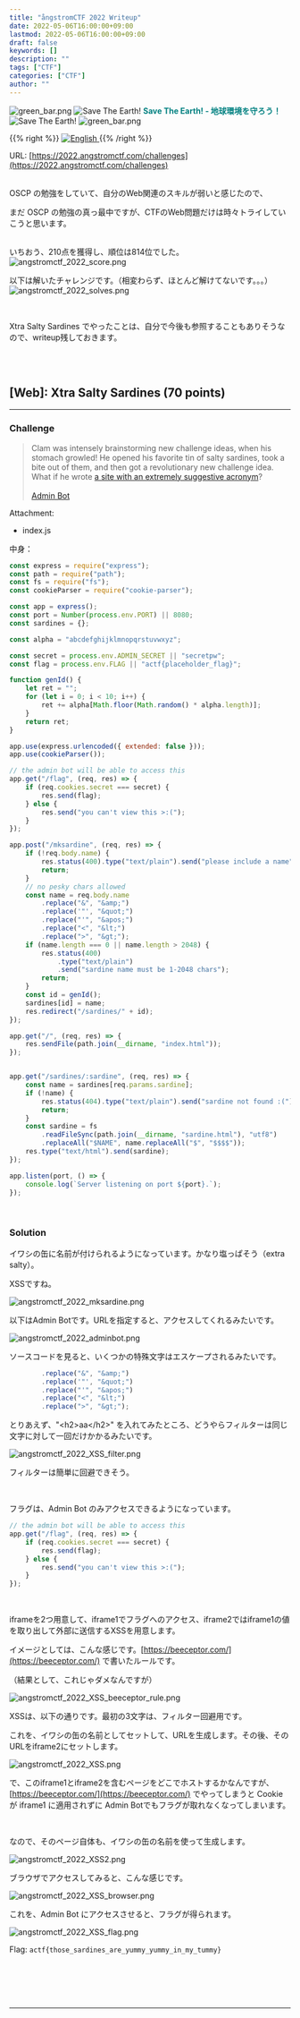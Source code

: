 ```yaml
---
title: "ångstromCTF 2022 Writeup"
date: 2022-05-06T16:00:00+09:00
lastmod: 2022-05-06T16:00:00+09:00
draft: false
keywords: []
description: ""
tags: ["CTF"]
categories: ["CTF"]
author: ""
---
```

<img src="https://captureamerica.github.io/writeups/img/green_bar.png" alt="green_bar.png">
<img src="https://captureamerica.github.io/writeups/img/10_Nature_Themed_Icons_Cute_Earth_Icon.png" alt="Save The Earth!"> <b><font color="teal">Save The Earth! - 地球環境を守ろう！</font></b> <img src="https://captureamerica.github.io/writeups/img/10_Nature_Themed_Icons_Cute_Earth_Icon.png" alt="Save The Earth!">
<img src="https://captureamerica.github.io/writeups/img/green_bar.png" alt="green_bar.png">

{{% right %}}
<a href="https://translate.google.com/translate?hl=en&sl=ja&tl=en&u=https%3A%2F%2Fcaptureamerica.github.io%2Fwriteups%2Fpost%2Fangstromctf_2022%2F">
<img src="https://captureamerica.github.io/writeups/img/En.png" alt="English">
</a>
{{% /right %}}

URL: [https://2022.angstromctf.com/challenges](https://2022.angstromctf.com/challenges)
<br /><br />

OSCP の勉強をしていて、自分のWeb関連のスキルが弱いと感じたので、

まだ OSCP の勉強の真っ最中ですが、CTFのWeb問題だけは時々トライしていこうと思います。

<br>
いちおう、210点を獲得し、順位は814位でした。<br />
<img src="https://captureamerica.github.io/writeups/img/angstromctf_2022_score.png" alt="angstromctf_2022_score.png">

<br>

以下は解いたチャレンジです。（相変わらず、ほとんど解けてないです。。。）<br />
<img src="https://captureamerica.github.io/writeups/img/angstromctf_2022_solves.png" alt="angstromctf_2022_solves.png">

<br>

Xtra Salty Sardines でやったことは、自分で今後も参照することもありそうなので、writeup残しておきます。

<br /><br />
## [Web]: Xtra Salty Sardines (70 points)
- - -
### Challenge
> Clam was intensely brainstorming new challenge ideas, when his stomach growled! He opened his favorite tin of salty sardines, took a bite out of them, and then got a revolutionary new challenge idea. What if he wrote [a site with an extremely suggestive acronym](https://xtra-salty-sardines.web.actf.co/)?
<br /><br />
[Admin Bot](https://admin-bot.actf.co/xtra-salty-sardines)

Attachment:

- index.js

中身：

```Javascript
const express = require("express");
const path = require("path");
const fs = require("fs");
const cookieParser = require("cookie-parser");

const app = express();
const port = Number(process.env.PORT) || 8080;
const sardines = {};

const alpha = "abcdefghijklmnopqrstuvwxyz";

const secret = process.env.ADMIN_SECRET || "secretpw";
const flag = process.env.FLAG || "actf{placeholder_flag}";

function genId() {
    let ret = "";
    for (let i = 0; i < 10; i++) {
        ret += alpha[Math.floor(Math.random() * alpha.length)];
    }
    return ret;
}

app.use(express.urlencoded({ extended: false }));
app.use(cookieParser());

// the admin bot will be able to access this
app.get("/flag", (req, res) => {
    if (req.cookies.secret === secret) {
        res.send(flag);
    } else {
        res.send("you can't view this >:(");
    }
});

app.post("/mksardine", (req, res) => {
    if (!req.body.name) {
        res.status(400).type("text/plain").send("please include a name");
        return;
    }
    // no pesky chars allowed
    const name = req.body.name
        .replace("&", "&amp;")
        .replace('"', "&quot;")
        .replace("'", "&apos;")
        .replace("<", "&lt;")
        .replace(">", "&gt;");
    if (name.length === 0 || name.length > 2048) {
        res.status(400)
            .type("text/plain")
            .send("sardine name must be 1-2048 chars");
        return;
    }
    const id = genId();
    sardines[id] = name;
    res.redirect("/sardines/" + id);
});

app.get("/", (req, res) => {
    res.sendFile(path.join(__dirname, "index.html"));
});


app.get("/sardines/:sardine", (req, res) => {
    const name = sardines[req.params.sardine];
    if (!name) {
        res.status(404).type("text/plain").send("sardine not found :(");
        return;
    }
    const sardine = fs
        .readFileSync(path.join(__dirname, "sardine.html"), "utf8")
        .replaceAll("$NAME", name.replaceAll("$", "$$$$"));
    res.type("text/html").send(sardine);
});

app.listen(port, () => {
    console.log(`Server listening on port ${port}.`);
});
```


<br />

### Solution
イワシの缶に名前が付けられるようになっています。かなり塩っぱそう（extra salty）。

XSSですね。

<img src="https://captureamerica.github.io/writeups/img/angstromctf_2022_mksardine.png" alt="angstromctf_2022_mksardine.png">

<br />

以下はAdmin Botです。URLを指定すると、アクセスしてくれるみたいです。

<img src="https://captureamerica.github.io/writeups/img/angstromctf_2022_adminbot.png" alt="angstromctf_2022_adminbot.png">

<br />

ソースコードを見ると、いくつかの特殊文字はエスケープされるみたいです。
```javascript
        .replace("&", "&amp;")
        .replace('"', "&quot;")
        .replace("'", "&apos;")
        .replace("<", "&lt;")
        .replace(">", "&gt;");
```


とりあえず、"&lt;h2&gt;aa&lt;/h2&gt;" を入れてみたところ、どうやらフィルターは同じ文字に対して一回だけかかるみたいです。

<img src="https://captureamerica.github.io/writeups/img/angstromctf_2022_XSS_filter.png" alt="angstromctf_2022_XSS_filter.png">

フィルターは簡単に回避できそう。

<br />

フラグは、Admin Bot のみアクセスできるようになっています。

```Javascript
// the admin bot will be able to access this
app.get("/flag", (req, res) => {
    if (req.cookies.secret === secret) {
        res.send(flag);
    } else {
        res.send("you can't view this >:(");
    }
});
```

<br />

iframeを2つ用意して、iframe1でフラグへのアクセス、iframe2ではiframe1の値を取り出して外部に送信するXSSを用意します。

イメージとしては、こんな感じです。[https://beeceptor.com/](https://beeceptor.com/) で書いたルールです。

（結果として、これじゃダメなんですが）

<img src="https://captureamerica.github.io/writeups/img/angstromctf_2022_XSS_beeceptor_rule.png" alt="angstromctf_2022_XSS_beeceptor_rule.png">


<br />

XSSは、以下の通りです。最初の3文字は、フィルター回避用です。

これを、イワシの缶の名前としてセットして、URLを生成します。その後、そのURLをiframe2にセットします。

<img src="https://captureamerica.github.io/writeups/img/angstromctf_2022_XSS.png" alt="angstromctf_2022_XSS.png">


<br />

で、このiframe1とiframe2を含むページをどこでホストするかなんですが、[https://beeceptor.com/](https://beeceptor.com/) でやってしまうと Cookie が iframe1 に適用されずに Admin Botでもフラグが取れなくなってしまいます。

<br />

なので、そのページ自体も、イワシの缶の名前を使って生成します。

<img src="https://captureamerica.github.io/writeups/img/angstromctf_2022_XSS2.png" alt="angstromctf_2022_XSS2.png">

<br />

ブラウザでアクセスしてみると、こんな感じです。

<img src="https://captureamerica.github.io/writeups/img/angstromctf_2022_XSS_browser.png" alt="angstromctf_2022_XSS_browser.png">

<br />

これを、Admin Bot にアクセスさせると、フラグが得られます。

<img src="https://captureamerica.github.io/writeups/img/angstromctf_2022_XSS_flag.png" alt="angstromctf_2022_XSS_flag.png">

<br />

Flag: `actf{those_sardines_are_yummy_yummy_in_my_tummy}`



<br /><br />
<br /><br />
- - -
<br /><br />
<br /><br />

